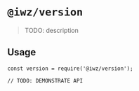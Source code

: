 # `@iwz/version`

> TODO: description

## Usage

```
const version = require('@iwz/version');

// TODO: DEMONSTRATE API
```
